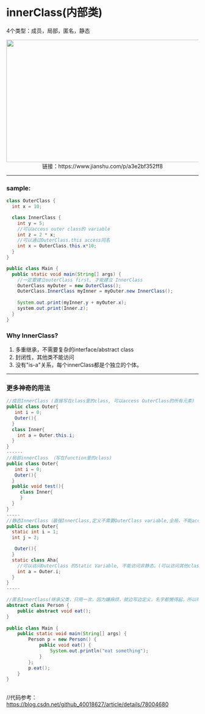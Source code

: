 # innerClass(内部类)
4个类型：成员，局部，匿名，静态
<p align="center">
  <img src="https://upload-images.jianshu.io/upload_images/1488395-794ebcfd391ce85a.png?imageMogr2/auto-orient/strip|imageView2/2/w/1200/format/webp" width="1400" height="320">
  链接：https://www.jianshu.com/p/a3e2bf352ff8
</p>


---
### sample:
```java
class OuterClass {
  int x = 10;

  class InnerClass {
    int y = 5;
    //可以access outer class的 variable
    int z = 2 * x;
    //可以通过OuterClass.this access同名
    int x = OuterClass.this.x*10;
  }
}

public class Main {
  public static void main(String[] args) {
    //一定要建立outerClass first, 才能建立 InnerClass
    OuterClass myOuter = new OuterClass();
    OuterClass.InnerClass myInner = myOuter.new InnerClass();
    
    System.out.print(myInner.y + myOuter.x);
    system.out.print(Inner.z);
  }
}
```

### Why InnerClass?
1. 多重继承，不需要复杂的interface/abstract class
2. 封闭性，其他类不能访问
3. 没有"is-a"关系，每个innerClass都是个独立的个体。

---

### 更多神奇的用法

```java
//成员InnerClass (直接写在class里的class, 可以access OuterClass的所有元素)
public class Outer{
   int i = 0;
   Outer(){
  }
  class Inner{
    int a = Outer.this.i;
  }
}
------
//局部innerClass （写在function里的class)
public class Outer{
   int i = 0;
   Outer(){
  }
  public void test(){
     class Inner{
     }
  }
}
-----
//静态InnerClass（最强InnerClass,定义不需要OuterClass variable,全局，不能access OuterClass非static)
public class Outer{
  static int i = 1;
  int j = 2;

   Outer(){
  }
  static class Aha{
    //可以访问OuterClass 的Static Variable, 不能访问非静态。(可以访问其他class的static)
    int a = Outer.i;
  }
}
-----

//匿名InnerClass(继承父类，只用一次，因为嫌麻烦，就边写边定义，名字都懒得起，所以叫匿名)
abstract class Person {
    public abstract void eat();
}
 
public class Main {
    public static void main(String[] args) {
        Person p = new Person() {
            public void eat() {
                System.out.println("eat something");
            }
        };
        p.eat();
    }
}
  
```


//代码参考： https://blog.csdn.net/github_40018627/article/details/78004680

